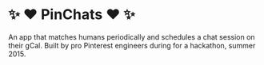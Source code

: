 # :sparkles: :heart: PinChats :heart: :sparkles:

An app that matches humans periodically and schedules a chat session on their gCal.
Built by pro Pinterest engineers during for a hackathon, summer 2015.
